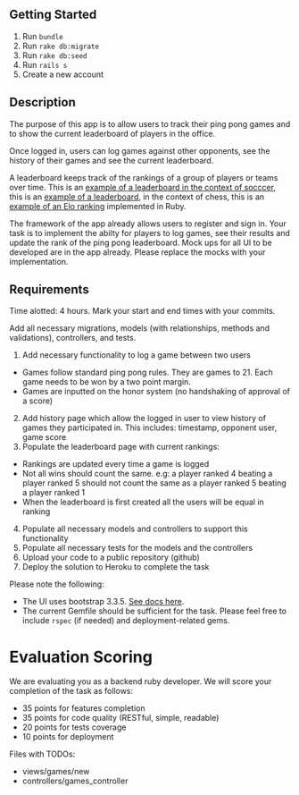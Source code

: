 ## Getting Started

1. Run `bundle`
2. Run `rake db:migrate`
3. Run `rake db:seed`
4. Run `rails s`
5. Create a new account

## Description

The purpose of this app is to allow users to track their ping pong games and to show the current leaderboard of players in the office.

Once logged in, users can log games against other opponents, see the history of their games and see the current leaderboard.

A leaderboard keeps track of the rankings of a group of players or teams over time.  This is an [example of a leaderboard in the context of socccer](http://www.fifa.com/fifa-world-ranking/ranking-table/men/), this is an [example of a leaderboard](https://ratings.fide.com/top.phtml?list=men), in the context of chess, this is an [example of an Elo ranking](https://github.com/rgho/elo.rb) implemented in Ruby.

The framework of the app already allows users to register and sign in. Your task is to implement the abilty for players to log games, see their results and update the rank of the ping pong leaderboard. Mock ups for all UI to be developed are in the app already.  Please replace the mocks with your implementation.

## Requirements

Time alotted: 4 hours. 
Mark your start and end times with your commits.

Add all necessary migrations, models (with relationships, methods and validations), controllers, and tests.

1. Add necessary functionality to log a game between two users
  * Games follow standard ping pong rules. They are games to 21.  Each game needs to be won by a two point margin.
  * Games are inputted on the honor system (no handshaking of approval of a score)
2. Add history page which allow the logged in user to view history of games they participated in. This includes: timestamp, opponent user, game score
3. Populate the leaderboard page with current rankings:
  * Rankings are updated every time a game is logged
  * Not all wins should count the same. e.g: a player ranked 4 beating a player ranked 5 should not count the same as a player ranked 5 beating a player ranked 1
  * When the leaderboard is first created all the users will be equal in ranking
4. Populate all necessary models and controllers to support this functionality
5. Populate all necessary tests for the models and the controllers
6. Upload your code to a public repository (github)
7. Deploy the solution to Heroku to complete the task

Please note the following:

* The UI uses bootstrap 3.3.5. [See docs here](http://getbootstrap.com/css/).
* The current Gemfile should be sufficient for the task. Please feel free to include `rspec` (if needed) and deployment-related gems.

# Evaluation Scoring

We are evaluating you as a backend ruby developer.  We will score your completion of the task as follows:

* 35 points for features completion
* 35 points for code quality (RESTful, simple, readable)
* 20 points for tests coverage
* 10 points for deployment

Files with TODOs:
- views/games/new
- controllers/games_controller